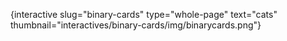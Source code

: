 {interactive slug="binary-cards" type="whole-page" text="cats" thumbnail="interactives/binary-cards/img/binarycards.png"}
